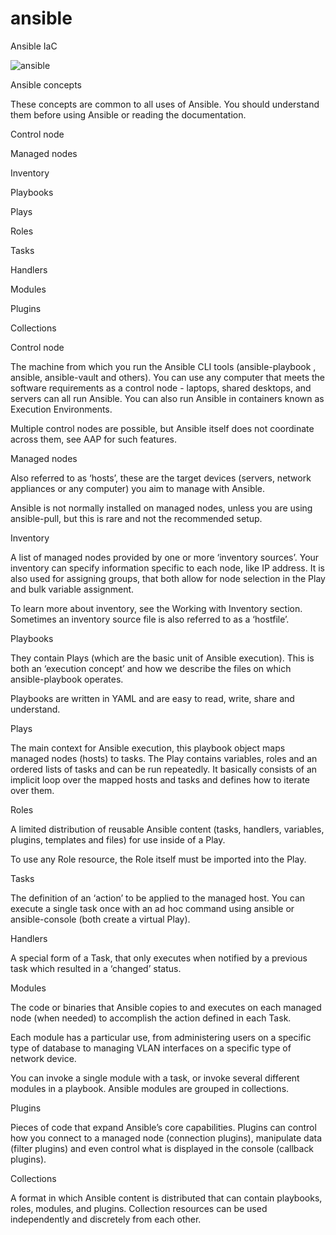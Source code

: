 # ansible

Ansible IaC

![ansible](https://github.com/asnocode/ansible/assets/33103662/f3f621aa-972e-41b2-b71f-932975e81340)

Ansible concepts

These concepts are common to all uses of Ansible. You should understand them before using Ansible or reading the documentation.

Control node

Managed nodes

Inventory

Playbooks

Plays

Roles

Tasks

Handlers

Modules

Plugins

Collections

Control node

The machine from which you run the Ansible CLI tools (ansible-playbook , ansible, ansible-vault and others). You can use any computer that meets the software requirements as a control node - laptops, shared desktops, and servers can all run Ansible. You can also run Ansible in containers known as Execution Environments.

Multiple control nodes are possible, but Ansible itself does not coordinate across them, see AAP for such features.

Managed nodes

Also referred to as ‘hosts’, these are the target devices (servers, network appliances or any computer) you aim to manage with Ansible.

Ansible is not normally installed on managed nodes, unless you are using ansible-pull, but this is rare and not the recommended setup.

Inventory

A list of managed nodes provided by one or more ‘inventory sources’. Your inventory can specify information specific to each node, like IP address. It is also used for assigning groups, that both allow for node selection in the Play and bulk variable assignment.

To learn more about inventory, see the Working with Inventory section. Sometimes an inventory source file is also referred to as a ‘hostfile’.

Playbooks

They contain Plays (which are the basic unit of Ansible execution). This is both an ‘execution concept’ and how we describe the files on which ansible-playbook operates.

Playbooks are written in YAML and are easy to read, write, share and understand. 

Plays

The main context for Ansible execution, this playbook object maps managed nodes (hosts) to tasks. The Play contains variables, roles and an ordered lists of tasks and can be run repeatedly. It basically consists of an implicit loop over the mapped hosts and tasks and defines how to iterate over them.

Roles

A limited distribution of reusable Ansible content (tasks, handlers, variables, plugins, templates and files) for use inside of a Play.

To use any Role resource, the Role itself must be imported into the Play.

Tasks

The definition of an ‘action’ to be applied to the managed host. You can execute a single task once with an ad hoc command using ansible or ansible-console (both create a virtual Play).

Handlers

A special form of a Task, that only executes when notified by a previous task which resulted in a ‘changed’ status.

Modules

The code or binaries that Ansible copies to and executes on each managed node (when needed) to accomplish the action defined in each Task.

Each module has a particular use, from administering users on a specific type of database to managing VLAN interfaces on a specific type of network device.

You can invoke a single module with a task, or invoke several different modules in a playbook. Ansible modules are grouped in collections. 

Plugins

Pieces of code that expand Ansible’s core capabilities. Plugins can control how you connect to a managed node (connection plugins), manipulate data (filter plugins) and even control what is displayed in the console (callback plugins).

Collections

A format in which Ansible content is distributed that can contain playbooks, roles, modules, and plugins. Collection resources can be used independently and discretely from each other.
